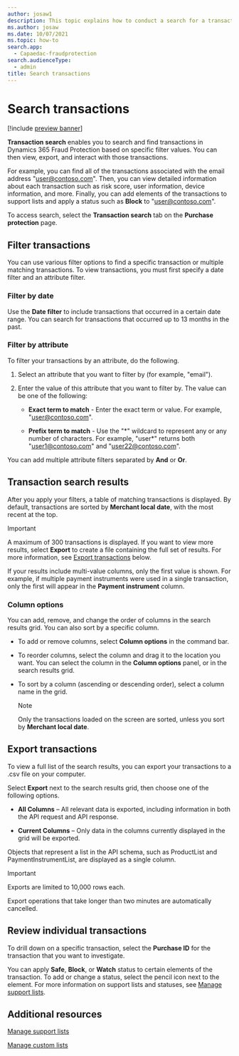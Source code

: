 ```yaml
---
author: josaw1
description: This topic explains how to conduct a search for a transaction in Microsoft Dynamics 365 Fraud Protection and how you can use the search results.
ms.author: josaw
ms.date: 10/07/2021
ms.topic: how-to
search.app: 
  - Capaedac-fraudprotection
search.audienceType:
  - admin
title: Search transactions
---
```


# Search transactions

[!include [preview banner](includes/preview-banner.md)]

**Transaction search** enables you to search and find transactions in Dynamics 365 Fraud Protection based on specific filter values. You can then view, export, and interact with those transactions. 

For example, you can find all of the transactions associated with the email address "user@contoso.com". Then, you can view detailed information about each transaction such as risk score, user information, device information, and more. Finally, you can add elements of the transactions to support lists and apply a status such as **Block** to "user@contoso.com".

To access search, select the **Transaction search** tab on the **Purchase protection** page.

## Filter transactions

You can use various filter options to find a specific transaction or multiple matching transactions. To view transactions, you must first specify a date filter and an attribute filter. 

### Filter by date

Use the **Date filter** to include transactions that occurred in a certain date range. You can search for transactions that occurred up to 13 months in the past. 

### Filter by attribute

To filter your transactions by an attribute, do the following. 

1. Select an attribute that you want to filter by (for example, "email").

1. Enter the value of this attribute that you want to filter by. The value can be one of the following: 

    - **Exact term to match** - Enter the exact term or value. For example, "user@contoso.com".

    - **Prefix term to match** - Use the "\*" wildcard to represent any or any number of characters. For example, "user\*" returns both "user1@contoso.com" and "user22@contoso.com". 

You can add multiple attribute filters separated by **And** or **Or**.

## Transaction search results

After you apply your filters, a table of matching transactions is displayed. By default, transactions are sorted by **Merchant local date**, with the most recent at the top. 

>[!IMPORTANT]
>A maximum of 300 transactions is displayed. If you want to view more results, select **Export** to create a file containing the full set of results. For more information, see [Export transactions](search.md#export-transactions) below.
>
>If your results include multi-value columns, only the first value is shown. For example, if multiple payment instruments were used in a single transaction, only the first will appear in the **Payment instrument** column.  

### Column options

You can add, remove, and change the order of columns in the search results grid. You can also sort by a specific column.

- To add or remove columns, select **Column options** in the command bar. 

- To reorder columns, select the column and drag it to the location you want. You can select the column in the **Column options** panel, or in the search results grid. 

- To sort by a column (ascending or descending order), select a column name in the grid. 
  >[!NOTE]
  >Only the transactions loaded on the screen are sorted, unless you sort by **Merchant local date**. 

## Export transactions

To view a full list of the search results, you can export your transactions to a .csv file on your computer. 

Select **Export** next to the search results grid, then choose one of the following options.

- **All Columns** – All relevant data is exported, including information in both the API request and API response. 

- **Current Columns** – Only data in the columns currently displayed in the grid will be exported. 

Objects that represent a list in the API schema, such as ProductList and PaymentInstrumentList, are displayed as a single column. 

>[!IMPORTANT]
>Exports are limited to 10,000 rows each. 
>
>Export operations that take longer than two minutes are automatically cancelled. 


## Review individual transactions

To drill down on a specific transaction, select the **Purchase ID** for the transaction that you want to investigate.

You can apply **Safe**, **Block**, or **Watch** status to certain elements of the transaction. To add or change a status, select the pencil icon next to the element. For more information on support lists and statuses, see [Manage support lists](manage-support-lists.md).

## Additional resources

[Manage support lists](manage-support-lists.md)

[Manage custom lists](lists.md)
